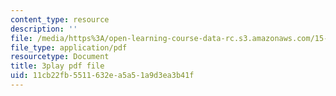 ```yaml
---
content_type: resource
description: ''
file: /media/https%3A/open-learning-course-data-rc.s3.amazonaws.com/15-s12-blockchain-and-money-fall-2018/11cb22fb5511632ea5a51a9d3ea3b41f_KHBi3n0hUSU.pdf
file_type: application/pdf
resourcetype: Document
title: 3play pdf file
uid: 11cb22fb-5511-632e-a5a5-1a9d3ea3b41f
---
```

